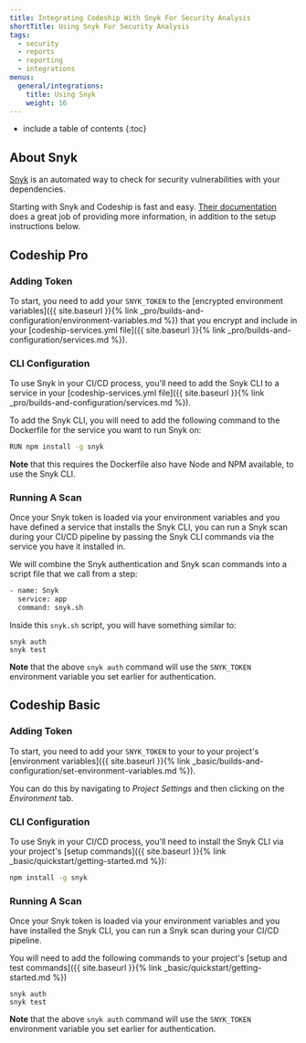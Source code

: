 ```yaml
---
title: Integrating Codeship With Snyk For Security Analysis
shortTitle: Using Snyk For Security Analysis
tags:
  - security
  - reports
  - reporting
  - integrations
menus:
  general/integrations:
    title: Using Snyk
    weight: 16
---
```


* include a table of contents
{:toc}

## About Snyk

[Snyk](https://www.Snyk.com) is an automated way to check for security vulnerabilities with your dependencies.

Starting with Snyk and Codeship is fast and easy. [Their documentation](https://snyk.io/docs/) does a great job of providing more information, in addition to the setup instructions below.

## Codeship Pro

### Adding Token

To start, you need to add your `SNYK_TOKEN` to the [encrypted environment variables]({{ site.baseurl }}{% link _pro/builds-and-configuration/environment-variables.md %}) that you encrypt and include in your [codeship-services.yml file]({{ site.baseurl }}{% link _pro/builds-and-configuration/services.md %}).

### CLI Configuration

To use Snyk in your CI/CD process, you'll need to add the Snyk CLI to a service in your [codeship-services.yml file]({{ site.baseurl }}{% link _pro/builds-and-configuration/services.md %}).

To add the Snyk CLI, you will need to add the following command to the Dockerfile for the service you want to run Snyk on:


```bash
RUN npm install -g snyk
```

**Note** that this requires the Dockerfile also have Node and NPM available, to use the Snyk CLI.

### Running A Scan

Once your Snyk token is loaded via your environment variables and you have defined a service that installs the Snyk CLI, you can run a Snyk scan during your CI/CD pipeline by passing the Snyk CLI commands via the service you have it installed in.

We will combine the Snyk authentication and Snyk scan commands into a script file that we call from a step:

```bash
- name: Snyk
  service: app
  command: snyk.sh
```

Inside this `snyk.sh` script, you will have something similar to:

```
snyk auth
snyk test
```

**Note** that the above `snyk auth` command will use the `SNYK_TOKEN` environment variable you set earlier for authentication.

## Codeship Basic

### Adding Token

To start, you need to add your `SNYK_TOKEN` to your to your project's [environment variables]({{ site.baseurl }}{% link _basic/builds-and-configuration/set-environment-variables.md %}).

You can do this by navigating to _Project Settings_ and then clicking on the _Environment_ tab.

### CLI Configuration

To use Snyk in your CI/CD process, you'll need to install the Snyk CLI via your project's [setup commands]({{ site.baseurl }}{% link _basic/quickstart/getting-started.md %}):

```bash
npm install -g snyk
```

### Running A Scan

Once your Snyk token is loaded via your environment variables and you have installed the Snyk CLI, you can run a Snyk scan during your CI/CD pipeline.

You will need to add the following commands to your project's [setup and test commands]({{ site.baseurl }}{% link _basic/quickstart/getting-started.md %})

```
snyk auth
snyk test
```

**Note** that the above `snyk auth` command will use the `SNYK_TOKEN` environment variable you set earlier for authentication.
